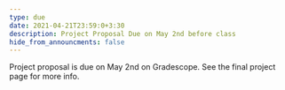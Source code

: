 ```yaml
---
type: due
date: 2021-04-21T23:59:0+3:30
description: Project Proposal Due on May 2nd before class
hide_from_announcments: false
---
```

Project proposal is due on May 2nd on Gradescope. See the final project page for more info.
